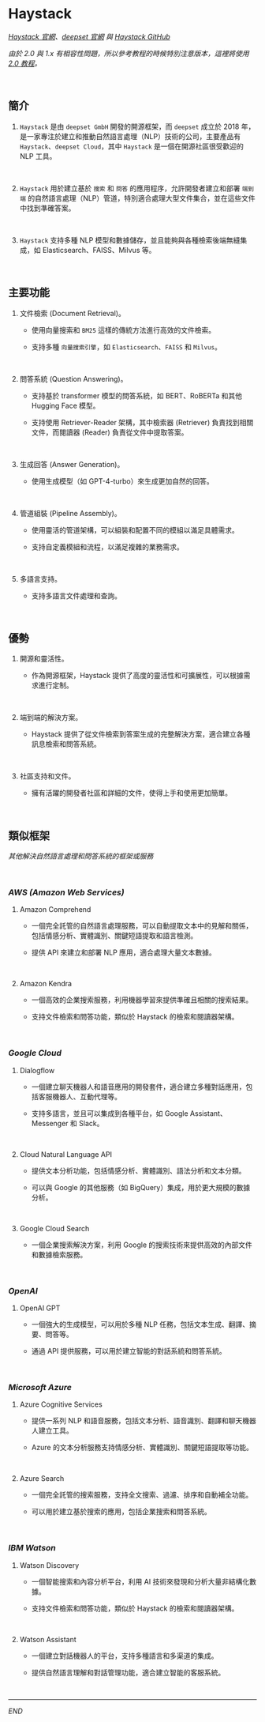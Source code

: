 # Haystack

_[Haystack 官網](https://haystack.deepset.ai/)、[deepset 官網](https://www.deepset.ai/) 與 [Haystack GitHub](https://github.com/deepset-ai/haystack)_

_由於 2.0 與 1.x 有相容性問題，所以參考教程的時候特別注意版本，這裡將使用 [2.0 教程](https://haystack.deepset.ai/tutorials)。_

<br>

## 簡介

1. `Haystack` 是由 `deepset GmbH` 開發的開源框架，而 `deepset` 成立於 2018 年，是一家專注於建立和推動自然語言處理（NLP）技術的公司，主要產品有 `Haystack`、`deepset Cloud`，其中 `Haystack` 是一個在開源社區很受歡迎的 NLP 工具。

<br>

2. `Haystack` 用於建立基於 `搜索` 和 `問答` 的應用程序，允許開發者建立和部署 `端到端` 的自然語言處理（NLP）管道，特別適合處理大型文件集合，並在這些文件中找到準確答案。

<br>

3. `Haystack` 支持多種 NLP 模型和數據儲存，並且能夠與各種檢索後端無縫集成，如 Elasticsearch、FAISS、Milvus 等。

<br>

## 主要功能

1. 文件檢索 (Document Retrieval)。

   - 使用向量搜索和 `BM25` 這樣的傳統方法進行高效的文件檢索。

   - 支持多種 `向量搜索引擎`，如 `Elasticsearch`、`FAISS` 和 `Milvus`。

<br>

2. 問答系統 (Question Answering)。

   - 支持基於 transformer 模型的問答系統，如 BERT、RoBERTa 和其他 Hugging Face 模型。

   - 支持使用 Retriever-Reader 架構，其中檢索器 (Retriever) 負責找到相關文件，而閱讀器 (Reader) 負責從文件中提取答案。

<br>

3. 生成回答 (Answer Generation)。

   - 使用生成模型（如 GPT-4-turbo）來生成更加自然的回答。

<br>

4. 管道組裝 (Pipeline Assembly)。

   - 使用靈活的管道架構，可以組裝和配置不同的模組以滿足具體需求。

   - 支持自定義模組和流程，以滿足複雜的業務需求。

<br>

5. 多語言支持。

   - 支持多語言文件處理和查詢。

<br>

## 優勢

1. 開源和靈活性。

   - 作為開源框架，Haystack 提供了高度的靈活性和可擴展性，可以根據需求進行定制。

<br>

2. 端到端的解決方案。

   - Haystack 提供了從文件檢索到答案生成的完整解決方案，適合建立各種訊息檢索和問答系統。

<br>

3. 社區支持和文件。

   - 擁有活躍的開發者社區和詳細的文件，使得上手和使用更加簡單。

<br>

## 類似框架

_其他解決自然語言處理和問答系統的框架或服務_

<br>

### _AWS (Amazon Web Services)_

1. Amazon Comprehend

   - 一個完全託管的自然語言處理服務，可以自動提取文本中的見解和關係，包括情感分析、實體識別、關鍵短語提取和語言檢測。

   - 提供 API 來建立和部署 NLP 應用，適合處理大量文本數據。

<br>

2. Amazon Kendra

   - 一個高效的企業搜索服務，利用機器學習來提供準確且相關的搜索結果。

   - 支持文件檢索和問答功能，類似於 Haystack 的檢索和閱讀器架構。

<br>

### _Google Cloud_

1. Dialogflow

   - 一個建立聊天機器人和語音應用的開發套件，適合建立多種對話應用，包括客服機器人、互動代理等。

   - 支持多語言，並且可以集成到各種平台，如 Google Assistant、Messenger 和 Slack。

<br>

2. Cloud Natural Language API

   - 提供文本分析功能，包括情感分析、實體識別、語法分析和文本分類。

   - 可以與 Google 的其他服務（如 BigQuery）集成，用於更大規模的數據分析。

<br>

3. Google Cloud Search

   - 一個企業搜索解決方案，利用 Google 的搜索技術來提供高效的內部文件和數據檢索服務。

<br>

### _OpenAI_

1. OpenAI GPT

   - 一個強大的生成模型，可以用於多種 NLP 任務，包括文本生成、翻譯、摘要、問答等。

   - 通過 API 提供服務，可以用於建立智能的對話系統和問答系統。

<br>

### _Microsoft Azure_

1. Azure Cognitive Services

   - 提供一系列 NLP 和語音服務，包括文本分析、語音識別、翻譯和聊天機器人建立工具。

   - Azure 的文本分析服務支持情感分析、實體識別、關鍵短語提取等功能。

<br>

2. Azure Search

   - 一個完全託管的搜索服務，支持全文搜索、過濾、排序和自動補全功能。

   - 可以用於建立基於搜索的應用，包括企業搜索和問答系統。

<br>

### _IBM Watson_

1. Watson Discovery

   - 一個智能搜索和內容分析平台，利用 AI 技術來發現和分析大量非結構化數據。

   - 支持文件檢索和問答功能，類似於 Haystack 的檢索和閱讀器架構。

<br>

2. Watson Assistant

   - 一個建立對話機器人的平台，支持多種語言和多渠道的集成。

   - 提供自然語言理解和對話管理功能，適合建立智能的客服系統。

<br>

___

_END_